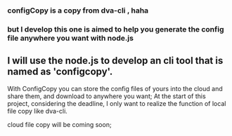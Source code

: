 ### configCopy is a copy from dva-cli , haha

### but I develop this one is aimed to help you generate the config file anywhere you want with node.js

## I will use the node.js to develop an cli tool that is named as 'configcopy'.
With ConfigCopy you can store the config files of yours into the cloud and share them, and download to anywhere you want;
At the start of this project, considering the deadline, I only want to realize the function of local file copy like dva-cli.

cloud file copy will be coming soon;